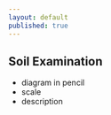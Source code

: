 ```yaml
---
layout: default
published: true
---
```


## Soil Examination

* diagram in pencil
* scale
* description